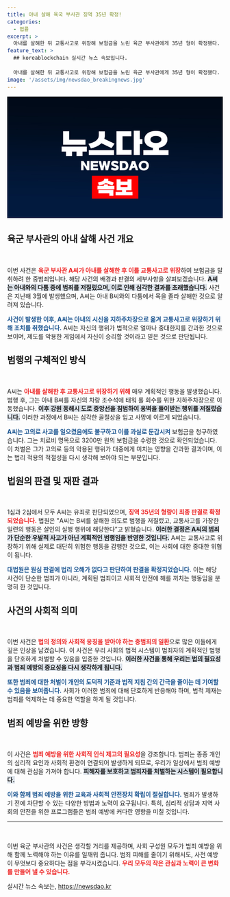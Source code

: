 ```yaml
---
title: 아내 살해 육국 부사관 징역 35년 확정!
categories:
  - 법률
excerpt: >
  아내를 살해한 뒤 교통사고로 위장해 보험금을 노린 육군 부사관에게 35년 형이 확정됐다. 대법원은 그의 범행이 철저히 계획된 살인이라며 처벌을 재확인했다. 클릭하여 사건의 전말을 자세히 살펴보세요!
feature_text: >
  ## koreablockchain 실시간 뉴스 속보입니다.

  아내를 살해한 뒤 교통사고로 위장해 보험금을 노린 육군 부사관에게 35년 형이 확정됐다. 대법원은 그의 범행이 철저히 계획된 살인이라며 처벌을 재확인했다. 클릭하여 사건의 전말을 자세히 살펴보세요!
image: '/assets/img/newsdao_breakingnews.jpg'
---
```


<p><img src="/assets/img/newsdao_breakingnews.jpg" alt="koreablockchain 속보" /></p>

<h2 data-ke-size="size26">육군 부사관의 아내 살해 사건 개요</h2>

<p data-ke-size="size16">&nbsp;</p>

<p>이번 사건은 <b><span style="color: #ee2323;">육군 부사관 A씨가 아내를 살해한 후 이를 교통사고로 위장</span></b>하여 보험금을 탈취하려 한 중범죄입니다. 해당 사건의 배경과 판결의 세부사항을 살펴보겠습니다. <b><span style="background-color: #21538527;">A씨는 아내와의 다툼 중에 범죄를 저질렀으며, 이로 인해 심각한 결과를 초래했습니다.</span></b> 사건은 지난해 3월에 발생했으며, A씨는 아내 B씨와의 다툼에서 목을 졸라 살해한 것으로 알려져 있습니다. </p>

<p><b><span style="color: #1a5490;">사건이 발생한 이후, A씨는 아내의 시신을 지하주차장으로 옮겨 교통사고로 위장하기 위해 조치를 취했습니다.</span></b> A씨는 자신의 행위가 법적으로 얼마나 중대한지를 간과한 것으로 보이며, 제도를 악용한 게임에서 자신이 승리할 것이라고 믿은 것으로 판단됩니다.</p>

<h2 data-ke-size="size26">범행의 구체적인 방식</h2>

<p data-ke-size="size16">&nbsp;</p>

<p>A씨는 <b><span style="color: #ee2323;">아내를 살해한 후 교통사고로 위장하기 위해</span></b> 매우 계획적인 행동을 발생했습니다. 범행 후, 그는 아내 B씨를 자신의 차량 조수석에 태워 롤 회수를 위한 지하주차장으로 이동했습니다. <b><span style="background-color: #21538527;">이후 강원 동해시 도로 중앙선을 침범하여 옹벽을 들이받는 행위를 저질렀습니다.</span></b> 이러한 과정에서 B씨는 심각한 골절상을 입고 사망에 이르게 되었습니다.</p>

<p><b><span style="color: #1a5490;">A씨는 고의로 사고를 일으켰음에도 불구하고 이를 과실로 둔갑시켜</span></b> 보험금을 청구하였습니다. 그는 치료비 명목으로 3200만 원의 보험금을 수령한 것으로 확인되었습니다. 이 처벌은 그가 고의로 등의 악용된 행위가 대중에게 미치는 영향을 간과한 결과이며, 이는 법리 적용의 적절성을 다시 생각해 보아야 되는 부분입니다.</p>

<h2 data-ke-size="size26">법원의 판결 및 재판 결과</h2>

<p data-ke-size="size16">&nbsp;</p>

<p>1심과 2심에서 모두 A씨는 유죄로 판단되었으며, <b><span style="color: #ee2323;">징역 35년의 형량이 최종 판결로 확정되었습니다.</span></b> 법원은 "A씨는 B씨를 살해한 의도로 범행을 저질렀고, 교통사고를 가장한 일련의 행동은 살인의 실행 행위에 해당한다”고 밝혔습니다. <b><span style="background-color: #21538527;">이러한 결정은 A씨의 범죄가 단순한 우발적 사고가 아닌 계획적인 범행임을 반영한 것입니다.</span></b> A씨는 교통사고로 위장하기 위해 실제로 대단히 위험한 행동을 감행한 것으로, 이는 사회에 대한 중대한 위협이 됩니다.</p>

<p><b><span style="color: #1a5490;">대법원은 원심 판결에 법리 오해가 없다고 판단하여 판결을 확정지었습니다.</span></b> 이는 해당 사건이 단순한 범죄가 아니라, 계획된 범죄이고 사회적 안전에 해를 끼치는 행동임을 분명히 한 것입니다.</p>

<h2 data-ke-size="size26">사건의 사회적 의미</h2>

<p data-ke-size="size16">&nbsp;</p>

<p>이번 사건은 <b><span style="color: #ee2323;">법의 정의와 사회적 응징을 받아야 하는 중범죄의 일환</span></b>으로 많은 이들에게 깊은 인상을 남겼습니다. 이 사건은 우리 사회의 법적 시스템이 범죄자의 계획적인 범행을 단호하게 처벌할 수 있음을 입증한 것입니다. <b><span style="background-color: #21538527;">이러한 사건을 통해 우리는 법의 필요성과 범죄 예방의 중요성을 다시 생각하게 됩니다.</span></b> </p>

<p><b><span style="color: #1a5490;">또한 범죄에 대한 처벌이 개인의 도덕적 기준과 법적 지침 간의 간극을 줄이는 데 기여할 수 있음을 보여줍니다.</span></b> 사회가 이러한 범죄에 대해 단호하게 반응해야 하며, 법적 제재는 범죄를 억제하는 데 중요한 역할을 하게 될 것입니다.</p>

<h2 data-ke-size="size26">범죄 예방을 위한 방향</h2>

<p data-ke-size="size16">&nbsp;</p>

<p>이 사건은 <b><span style="color: #ee2323;">범죄 예방을 위한 사회적 인식 제고의 필요성</span></b>을 강조합니다. 범죄는 종종 개인의 심리적 요인과 사회적 환경이 연결되어 발생하게 되므로, 우리가 일상에서 범죄 예방에 대해 관심을 가져야 합니다. <b><span style="background-color: #21538527;">피해자를 보호하고 범죄자를 처벌하는 시스템이 필요합니다.</span></b> </p>

<p><b><span style="color: #1a5490;">이와 함께 범죄 예방을 위한 교육과 사회적 안전장치 확립이 절실합니다.</span></b> 범죄가 발생하기 전에 차단할 수 있는 다양한 방법과 노력이 요구됩니다. 특히, 심리적 상담과 지역 사회의 안전을 위한 프로그램들은 범죄 예방에 커다란 영향을 미칠 것입니다.</p>

<hr>

<p data-ke-size="size16">&nbsp;</p>

<p>이번 육군 부사관의 사건은 생각할 거리를 제공하며, 사회 구성원 모두가 범죄 예방을 위해 함께 노력해야 하는 이유를 일깨워 줍니다. 범죄 피해를 줄이기 위해서도, 사전 예방이 무엇보다 중요하다는 점을 부각시켰습니다. <b><span style="color: #ee2323;">우리 모두의 작은 관심과 노력이 큰 변화를 만들어 낼 수 있습니다.</span></b> </p>
실시간 뉴스 속보는, <a href="https://newsdao.kr" rel="dofollow">https://newsdao.kr</a>


